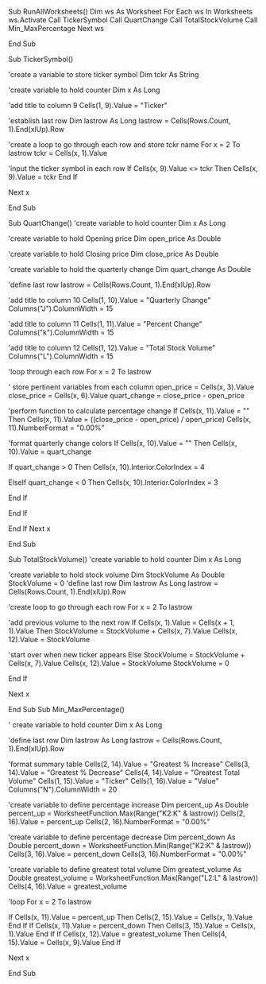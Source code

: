 Sub RunAllWorksheets()
Dim ws As Worksheet
For Each ws In Worksheets
ws.Activate
Call TickerSymbol
Call QuartChange
Call TotalStockVolume
Call Min_MaxPercentage
Next ws

End Sub

Sub TickerSymbol()

 'create a variable to store ticker symbol
 Dim tckr As String
 
 'create variable to hold counter
 Dim x As Long
 
 'add title to column 9
 Cells(1, 9).Value = "Ticker"
 
 'establish last row
Dim lastrow As Long
lastrow = Cells(Rows.Count, 1).End(xlUp).Row

 'create a loop to go through each row and store tckr name
 For x = 2 To lastrow
     tckr = Cells(x, 1).Value
 
 'input the ticker symbol in each row
If Cells(x, 9).Value <> tckr Then
Cells(x, 9).Value = tckr
End If

 Next x

End Sub

Sub QuartChange()
'create variable to hold counter
Dim x As Long

 'create variable to hold Opening price
 Dim open_price As Double
 
 'create variable to hold Closing price
 Dim close_price As Double
 
 'create variable to hold the quarterly change
 Dim quart_change As Double
 
 'define last row
 lastrow = Cells(Rows.Count, 1).End(xlUp).Row
 
 'add title to column 10
 Cells(1, 10).Value = "Quarterly Change"
 Columns("J").ColumnWidth = 15
 
 'add title to column 11
 Cells(1, 11).Value = "Percent Change"
 Columns("k").ColumnWidth = 15
 
 'add title to column 12
 Cells(1, 12).Value = "Total Stock Volume"
 Columns("L").ColumnWidth = 15
 
'loop through each row
For x = 2 To lastrow

' store pertinent variables from each column
open_price = Cells(x, 3).Value
close_price = Cells(x, 6).Value
quart_change = close_price - open_price

'perform function to calculate percentage change
If Cells(x, 11).Value = "" Then
Cells(x, 11).Value = ((close_price - open_price) / open_price)
Cells(x, 11).NumberFormat = "0.00%"

'format quarterly change colors
If Cells(x, 10).Value = "" Then
Cells(x, 10).Value = quart_change

If quart_change > 0 Then
Cells(x, 10).Interior.ColorIndex = 4

ElseIf quart_change < 0 Then
Cells(x, 10).Interior.ColorIndex = 3

End If

End If

End If
Next x

End Sub

Sub TotalStockVolume()
'create variable to hold counter
Dim x As Long

'create variable to hold stock volume
Dim StockVolume As Double
StockVolume = 0
'define last row
Dim lastrow As Long
lastrow = Cells(Rows.Count, 1).End(xlUp).Row

'create loop to go through each row
For x = 2 To lastrow

'add previous volume to the next row
If Cells(x, 1).Value = Cells(x + 1, 1).Value Then
StockVolume = StockVolume + Cells(x, 7).Value
Cells(x, 12).Value = StockVolume

'start over when new ticker appears
Else
StockVolume = StockVolume + Cells(x, 7).Value
Cells(x, 12).Value = StockVolume
StockVolume = 0

End If


Next x

End Sub
Sub Min_MaxPercentage()

' create variable to hold counter
 Dim x As Long

'define last row
Dim lastrow As Long
lastrow = Cells(Rows.Count, 1).End(xlUp).Row

'format summary table
Cells(2, 14).Value = "Greatest % Increase"
Cells(3, 14).Value = "Greatest % Decrease"
Cells(4, 14).Value = "Greatest Total Volume"
Cells(1, 15).Value = "Ticker"
Cells(1, 16).Value = "Value"
Columns("N").ColumnWidth = 20

'create variable to define percentage increase
Dim percent_up As Double
percent_up = WorksheetFunction.Max(Range("K2:K" & lastrow))
Cells(2, 16).Value = percent_up
Cells(2, 16).NumberFormat = "0.00%"

'create variable to define percentage decrease
Dim percent_down As Double
percent_down = WorksheetFunction.Min(Range("K2:K" & lastrow))
Cells(3, 16).Value = percent_down
Cells(3, 16).NumberFormat = "0.00%"

'create variable to define greatest total volume
Dim greatest_volume As Double
greatest_volume = WorksheetFunction.Max(Range("L2:L" & lastrow))
Cells(4, 16).Value = greatest_volume

'loop
For x = 2 To lastrow

If Cells(x, 11).Value = percent_up Then
Cells(2, 15).Value = Cells(x, 1).Value
End If
If Cells(x, 11).Value = percent_down Then
Cells(3, 15).Value = Cells(x, 1).Value
End If
If Cells(x, 12).Value = greatest_volume Then
Cells(4, 15).Value = Cells(x, 9).Value
End If

Next x

End Sub

